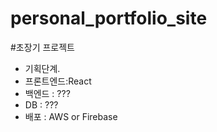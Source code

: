 # personal_portfolio_site

#초장기 프로젝트

- 기획단계.
- 프론트엔드:React
- 백엔드 : ???
- DB : ???
- 배포 : AWS or Firebase
